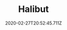 ---
templateKey: blog-post
featuredpost: false
date: 2020-02-27T20:52:45.711Z
featuredimage: /img/Halibut.png
title: Halibut
description: A flat fish that lives on Beach floor.
type: fish
sellPrice: 80
energy: 
health: 
tags:
  - fish
  - Beach
  - 6am – 11am
  - 7pm – 2am
  - spring
  - summer
  - winter
  - AnyWeather
---